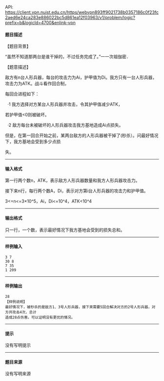API: https://client.vpn.nuist.edu.cn/https/webvpn893ff9021738b0357186c0f23fc2aed6e24ca283e886022bc5d861ea12f03963/v1/problem/logic?prefix=b&logicId=4700&enlink-vpn

#### 题目描述

【题目背景】

“虽然不知道那两台是谁干掉的，不过任务完成了。”一一次祖伽密．

【题意描述】

敌方有n台人形兵器，每台的攻击力为Ai，护甲值为Di。我方只有一台人形兵器，攻击力为ATK。战斗看作回合制，

每回合进程如下：

  ·1 我方选择对方某台人形兵器并攻击，令其护甲值减少ATK，

若护甲值<0则被破坏。

  ·2 敌方每台未被破坏的人形兵器攻击我方基地造成Ai点损失。

但是，在第一回合开始之前，某两台敌方的人形兵器被干掉了(秒杀）。问最好情况下，我方基地会受到多少点损

失。

---

#### 输入格式

第一行两个数n，ATK，表示敌方人形兵器数量和我方人形兵器攻击力。

接下来n行，每行两个数A，Di，表示对方第i台人形兵器的攻击力和护甲值。

3<=n<=3×10^5，Ai，Di<=10^4，ATK<10^4

---

#### 输出格式

只一行，一个数，表示最好情况下我方基地会受到的损失总和。

---

#### 样例输入
```
3 7
30 8
7 35
1 209
```

---

#### 样例输出
```
28
【样例说明】
最好情况下，被秒杀的是敌方1、3号人形兵器，接下来需要5回合解决对方的2号人形兵器，对方共攻击4次，总计
造成28点伤害。可以证明没有更优的情况。
```

---

#### 提示

没有写明提示

---

#### 题目来源

没有写明来源